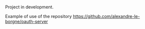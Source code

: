 Project in development.

Example of use of the repository https://github.com/alexandre-le-borgne/oauth-server
